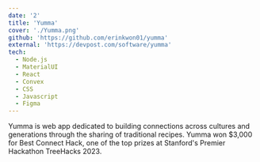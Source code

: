 ```yaml
---
date: '2'
title: 'Yumma'
cover: './Yumma.png'
github: 'https://github.com/erinkwon01/yumma'
external: 'https://devpost.com/software/yumma'
tech:
  - Node.js
  - MaterialUI
  - React
  - Convex
  - CSS
  - Javascript
  - Figma
---
```


Yumma is web app dedicated to building connections across cultures and generations through the sharing of traditional recipes. Yumma won $3,000 for Best Connect Hack, one of the top prizes at Stanford's Premier Hackathon TreeHacks 2023.

<!-- Designed interactive high-fidelity prototypes on Figma and brought them to life using React and CSS, incorporating features such as filtering options, difficulty ratings, recipe browsing, and a modal box  -->
